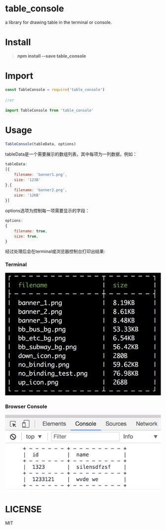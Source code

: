 # table_console
a library for drawing table in the terminal or console.


# Install

> **npm install --save table_console**

# Import

```js
const TableConsole = require('table_console')

//or

import TableConsole from 'table_console'
```

# Usage

```js
TableConsole(tableData, options)
```

tableData是一个需要展示的数组列表，其中每项为一列数据，例如：
```js
tableData:
[{
    filename: 'banner1.png',
    size: '123B'
},{
    filename: 'banner2.png',
    size: '12KB'
}]
```

options选项为控制每一项需要显示的字段：
```js
options:
{
    filename: true,
    size: true,
}
```
经过处理后会在terminal或浏览器控制台打印出结果:

### Terminal
![Terminal](./images/terminal_table.jpg)

### Browser Console
![Browser Console](./images/console_table.jpg)

# LICENSE

MIT